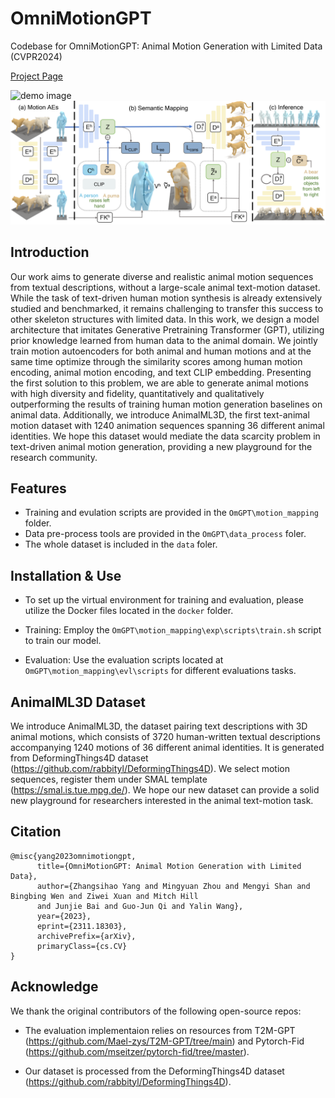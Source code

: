 # OmniMotionGPT
Codebase for OmniMotionGPT: Animal Motion Generation with Limited Data (CVPR2024)

[Project Page](https://zshyang.github.io/omgpt-website/)

![demo image](images/teaser.png)
![demo image](images/pipeline.png)

## Introduction

Our work aims to generate diverse and realistic animal motion sequences from textual descriptions, without a large-scale animal text-motion dataset. While the task of text-driven human motion synthesis is already extensively studied and benchmarked, it remains challenging to transfer this success to other skeleton structures with limited data. In this work, we design a model architecture that imitates Generative Pretraining Transformer (GPT), utilizing prior knowledge learned from human data to the animal domain. We jointly train motion autoencoders for both animal and human motions and at the same time optimize through the similarity scores among human motion encoding, animal motion encoding, and text CLIP embedding. Presenting the first solution to this problem, we are able to generate animal motions with high diversity and fidelity, quantitatively and qualitatively outperforming the results of training human motion generation baselines on animal data. Additionally, we introduce AnimalML3D, the first text-animal motion dataset with 1240 animation sequences spanning 36 different animal identities. We hope this dataset would mediate the data scarcity problem in text-driven animal motion generation, providing a new playground for the research community.

## Features

- Training and evulation scripts are provided in the ``OmGPT\motion_mapping`` folder. 
- Data pre-process tools are provided in the ``OmGPT\data_process`` foler. 
- The whole dataset is included in the ``data`` foler. 

## Installation & Use

- To set up the virtual environment for training and evaluation, please utilize the Docker files located in the ``docker`` folder.

- Training: 
	Employ the ``OmGPT\motion_mapping\exp\scripts\train.sh`` script to train our model. 
	
- Evaluation:
	Use the evaluation scripts located at ``OmGPT\motion_mapping\evl\scripts`` for different evaluations tasks. 


## AnimalML3D Dataset

We introduce AnimalML3D, the dataset pairing text descriptions with 3D animal motions, which consists of 3720 human-written textual descriptions accompanying
1240 motions of 36 different animal identities. It is generated from DeformingThings4D dataset (https://github.com/rabbityl/DeformingThings4D). We select motion sequences, register them under SMAL template (https://smal.is.tue.mpg.de/). We hope our new dataset can provide a solid new playground for researchers interested in the animal text-motion task.

## Citation
```
@misc{yang2023omnimotiongpt,
      title={OmniMotionGPT: Animal Motion Generation with Limited Data}, 
      author={Zhangsihao Yang and Mingyuan Zhou and Mengyi Shan and Bingbing Wen and Ziwei Xuan and Mitch Hill
      and Junjie Bai and Guo-Jun Qi and Yalin Wang},
      year={2023},
      eprint={2311.18303},
      archivePrefix={arXiv},
      primaryClass={cs.CV}
}
```
## Acknowledge

We thank the original contributors of the following open-source repos:

- The evaluation implementaion relies on resources from T2M-GPT (https://github.com/Mael-zys/T2M-GPT/tree/main) and Pytorch-Fid (https://github.com/mseitzer/pytorch-fid/tree/master).

- Our dataset is processed from the DeformingThings4D dataset (https://github.com/rabbityl/DeformingThings4D).

